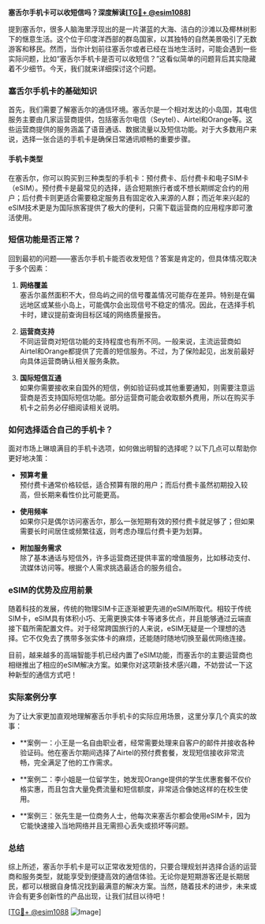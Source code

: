 **塞舌尔手机卡可以收短信吗？深度解读[[TG💪+ @esim1088](https://t.me/s/esim1088)]**

提到塞舌尔，很多人脑海里浮现出的是一片湛蓝的大海、洁白的沙滩以及椰林树影下的惬意生活。这个位于印度洋西部的群岛国家，以其独特的自然美景吸引了无数游客和移民。然而，当你计划前往塞舌尔或者已经在当地生活时，可能会遇到一些实际问题，比如“塞舌尔手机卡是否可以收短信？”这看似简单的问题背后其实隐藏着不少细节。今天，我们就来详细探讨这个问题。

### 塞舌尔手机卡的基础知识

首先，我们需要了解塞舌尔的通信环境。塞舌尔是一个相对发达的小岛国，其电信服务主要由几家运营商提供，包括塞舌尔电信（Seytel）、Airtel和Orange等。这些运营商提供的服务涵盖了语音通话、数据流量以及短信功能。对于大多数用户来说，选择一张合适的手机卡是确保日常通讯顺畅的重要步骤。

#### 手机卡类型

在塞舌尔，你可以购买到三种类型的手机卡：预付费卡、后付费卡和电子SIM卡（eSIM）。预付费卡是最常见的选择，适合短期旅行者或不想长期绑定合约的用户；后付费卡则更适合需要稳定服务且有固定收入来源的人群；而近年来兴起的eSIM技术更是为国际旅客提供了极大的便利，只需下载运营商的应用程序即可激活使用。

### 短信功能是否正常？

回到最初的问题——塞舌尔手机卡能否收发短信？答案是肯定的，但具体情况取决于多个因素：

1. **网络覆盖**  
   塞舌尔虽然面积不大，但岛屿之间的信号覆盖情况可能存在差异。特别是在偏远地区或某些小岛上，可能偶尔会出现信号不稳定的情况。因此，在选择手机卡时，建议提前查询目标区域的网络质量报告。

2. **运营商支持**  
   不同运营商对短信功能的支持程度也有所不同。一般来说，主流运营商如Airtel和Orange都提供了完善的短信服务。不过，为了保险起见，出发前最好向具体运营商确认相关服务条款。

3. **国际短信互通**  
   如果你需要接收来自国外的短信，例如验证码或其他重要通知，则需要注意运营商是否支持国际短信功能。部分运营商可能会收取额外费用，所以在购买手机卡之前务必仔细阅读相关说明。

### 如何选择适合自己的手机卡？

面对市场上琳琅满目的手机卡选项，如何做出明智的选择呢？以下几点可以帮助你更好地决策：

- **预算考量**  
  预付费卡通常价格较低，适合预算有限的用户；而后付费卡虽然初期投入较高，但长期来看性价比可能更高。

- **使用频率**  
  如果你只是偶尔访问塞舌尔，那么一张短期有效的预付费卡就足够了；但如果需要长时间居住或频繁往返，则考虑办理后付费卡更为划算。

- **附加服务需求**  
  除了基本通话与短信外，许多运营商还提供丰富的增值服务，比如移动支付、流媒体访问等。根据个人需求挑选最适合的服务组合。

### eSIM的优势及应用前景

随着科技的发展，传统的物理SIM卡正逐渐被更先进的eSIM所取代。相较于传统SIM卡，eSIM具有体积小巧、无需更换实体卡等诸多优点，并且能够通过云端直接下载所需配置文件。对于经常跨国旅行的人来说，eSIM无疑是一个理想的选择。它不仅免去了携带多张实体卡的麻烦，还能随时随地切换至最优网络连接。

目前，越来越多的高端智能手机已经内置了eSIM功能，而塞舌尔的主要运营商也相继推出了相应的eSIM解决方案。如果你对这项新技术感兴趣，不妨尝试一下这种新型的通信方式吧！

### 实际案例分享

为了让大家更加直观地理解塞舌尔手机卡的实际应用场景，这里分享几个真实的故事：

- **案例一：小王是一名自由职业者，经常需要处理来自客户的邮件并接收各种验证码。他在塞舌尔期间选择了Airtel的预付费套餐，发现短信接收非常流畅，完全满足了他的工作需求。
  
- **案例二：李小姐是一位留学生，她发现Orange提供的学生优惠套餐不仅价格实惠，而且包含大量免费流量和短信额度，非常适合像她这样的在校生使用。

- **案例三：张先生是一位商务人士，他每次来塞舌尔都会使用eSIM卡，因为它能快速接入当地网络并且无需担心丢失或损坏等问题。

### 总结

综上所述，塞舌尔手机卡是可以正常收发短信的，只要合理规划并选择合适的运营商和服务类型，就能享受到便捷高效的通信体验。无论你是短期游客还是长期居民，都可以根据自身情况找到最满意的解决方案。当然，随着技术的进步，未来或许会有更多创新性的产品出现，让我们拭目以待吧！

[[TG💪+ @esim1088](https://t.me/s/esim1088) ![Image](https://i.postimg.cc/4NQfJmqS/Snipaste-2025-05-13-00-14-12.png)]